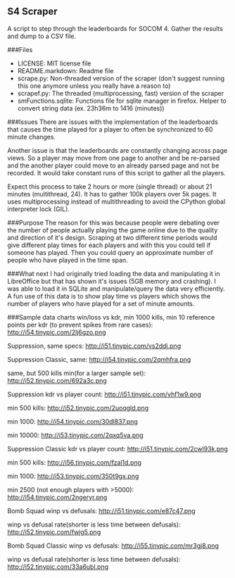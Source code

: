 S4 Scraper
----------

A script to step through the leaderboards for SOCOM 4. Gather the results and dump to a CSV file.

###Files
- LICENSE: MIT license file
- README.markdown: Readme file
- scrape.py: Non-threaded version of the scraper (don't suggest running this one anymore unless you really have a reason to)
- scrapef.py: The threaded (multiprocessing, fast) version of the scraper
- smFunctions.sqlite: Functions file for sqlite manager in firefox. Helper to convert string data (ex. 23h36m to 1416 (minutes))

###Issues
There are issues with the implementation of the leaderboards that causes the time played for a player to often be synchronized to 60 minute changes.

Another issue is that the leaderboards are constantly changing across page views. So a player may move from one page to another and be re-parsed and the another player could move to an already parsed page and not be recorded. It would take constant runs of this script to gather all the players.

Expect this process to take 2 hours or more (single thread) or about 21 minutes (multithread, 24). It has to gather 100k players over 5k pages.
It uses multiprocessing instead of multithreading to avoid the CPython global interpreter lock (GIL). 

###Purpose
The reason for this was because people were debating over the number of people actually playing the game online due to the quality and direction of it's design. Scraping at two different time periods would give different play times for each players and with this you could tell if someone has played. Then you could query an approximate number of people who have played in the time span.

###What next
I had originally tried loading the data and manipulating it in LibreOffice but that has shown it's issues (5GB memory and crashing). I was able to load it in SQLite and manipulate/query the data very efficiently. A fun use of this data is to show play time vs players which shows the number of players who have played for a set of minute amounts.

###Sample data charts
win/loss vs kdr, min 1000 kills, min 10 reference points per kdr (to prevent spikes from rare cases):
http://i54.tinypic.com/2lj6gzo.png

Suppression, same specs:
http://i51.tinypic.com/vs2ddj.png

Suppression Classic, same:
http://i54.tinypic.com/2qmhfra.png

same, but 500 kills min(for a larger sample set):
http://i52.tinypic.com/692a3c.png


Suppression kdr vs player count:
http://i51.tinypic.com/vhf1w9.png

min 500 kills:
http://i52.tinypic.com/2uoqgld.png

min 1000:
http://i54.tinypic.com/30dl837.png

min 10000:
http://i53.tinypic.com/2qxq5va.png


Suppression Classic kdr vs player count:
http://i51.tinypic.com/2cwl93k.png

min 500 kills:
http://i56.tinypic.com/fzal1d.png

min 1000:
http://i53.tinypic.com/350t9gx.png

min 2500 (not enough players with >5000):
http://i54.tinypic.com/2ngeryr.png


Bomb Squad winp vs defusals:
http://i51.tinypic.com/e87c47.png

winp vs defusal rate(shorter is less time between defusals):
http://i52.tinypic.com/fwjg5.png


Bomb Squad Classic winp vs defusals:
http://i55.tinypic.com/mr3gj8.png

winp vs defusal rate(shorter is less time between defusals):
http://i52.tinypic.com/33a6ubl.png

